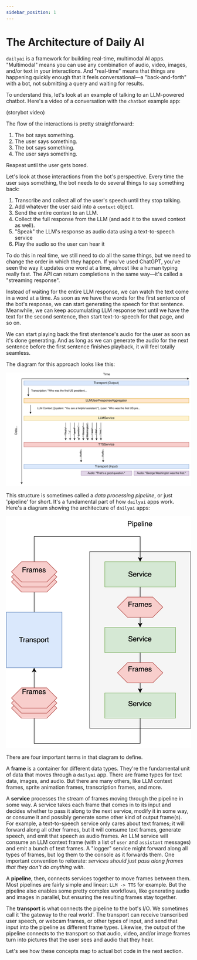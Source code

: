 ```yaml
---
sidebar_position: 1
---
```


# The Architecture of Daily AI

`dailyai` is a framework for building real-time, multimodal AI apps. "Multimodal" means you can use any combination of audio, video, images, and/or text in your interactions. And "real-time" means that things are happening quickly enough that it feels conversational—a "back-and-forth" with a bot, not submitting a query and waiting for results.

To understand this, let's look at an example of talking to an LLM-powered chatbot. Here's a video of a conversation with the `chatbot` example app:

(storybot video)

The flow of the interactions is pretty straightforward:

1. The bot says something.
2. The user says something.
3. The bot says something.
4. The user says something.

Reapeat until the user gets bored.

Let's look at those interactions from the bot's perspective. Every time the user says something, the bot needs to do several things to say something back:

1. Transcribe and collect all of the user's speech until they stop talking.
2. Add whatever the user said into a `context` object.
3. Send the entire context to an LLM.
4. Collect the full response from the LLM (and add it to the saved context as well).
5. "Speak" the LLM's response as audio data using a text-to-speech service
6. Play the audio so the user can hear it

To do this in real time, we still need to do all the same things, but we need to change the order in which they happen. If you've used ChatGPT, you've seen the way it updates one word at a time, almost like a human typing really fast. The API can return completions in the same way—it's called a "streaming response".

Instead of waiting for the entire LLM response, we can watch the text come in a word at a time. As soon as we have the words for the first sentence of the bot's response, we can start generating the speech for that sentence. Meanwhile, we can keep accumulating LLM response text until we have the text for the second sentence, then start text-to-speech for that page, and so on.

We can start playing back the first stentence's audio for the user as soon as it's done generating. And as long as we can generate the audio for the next sentence before the first sentence finishes playback, it will feel totally seamless.

The diagram for this approach looks like this:

<div style={{textAlign: 'center'}}>

![Basic pipeline image](assets/basic-pipeline.svg)

</div>

This structure is sometimes called a _data processing pipeline_, or just 'pipeline' for short. It's a fundamental part of how `dailyai` apps work. Here's a diagram showing the architecture of `dailyai` apps:

<div style={{textAlign: 'center'}}>

![DailyAI Architecture](assets/dailyai-architecture.svg)

</div>

There are four important terms in that diagram to define.

A **frame** is a container for different data types. They're the fundamental unit of data that moves through a `dailyai` app. There are frame types for text data, images, and audio. But there are many others, like LLM context frames, sprite animation frames, transcription frames, and more.

A **service** processes the stream of frames moving through the pipeline in some way. A service takes each frame that comes in to its input and decides whether to pass it along to the next service, modify it in some way, or consume it and possibly generate some other kind of output frame(s). For example, a text-to-speech service only cares about text frames; it will forward along all other frames, but it will consume text frames, generate speech, and emit that speech as audio frames. An LLM service will consume an LLM context frame (with a list of `user` and `assistant` messages) and emit a bunch of text frames. A "logger" service might forward along all types of frames, but log them to the console as it forwards them. One important convention to reiterate: _services should just pass along frames that they don't do anything with._

A **pipeline**, then, connects services together to move frames between them. Most pipelines are fairly simple and linear: `LLM -> TTS` for example. But the pipeline also enables some pretty complex workflows, like generating audio and images in parallel, but ensuring the resulting frames stay together.

The **transport** is what connects the pipeline to the bot's I/O. We sometimes call it 'the gateway to the real world'. The transport can receive transcribed user speech, or webcam frames, or other types of input, and send that input into the pipeline as different frame types. Likewise, the output of the pipeline connects to the transport so that audio, video, and/or image frames turn into pictures that the user sees and audio that they hear.

Let's see how these concepts map to actual bot code in the next section.
